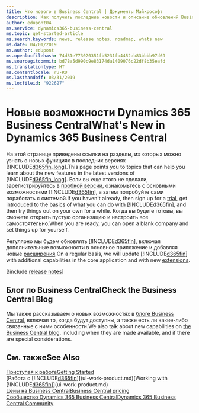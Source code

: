 ```yaml
---
title: Что нового в Business Central | Документы Майкрософт
description: Как получить последние новости и описание обновлений Business Central.
author: edupont04
ms.service: dynamics365-business-central
ms.topic: get-started-article
ms.search.keywords: news, release notes, roadmap, whats new
ms.date: 04/01/2019
ms.author: edupont
ms.openlocfilehash: 74d31e773020351fb5231fb4452ab83bbbb97d69
ms.sourcegitcommit: bd78a5d990c9e83174da1409076c22df8b35eafd
ms.translationtype: HT
ms.contentlocale: ru-RU
ms.lasthandoff: 03/31/2019
ms.locfileid: "922627"
---
```

# <a name="whats-new-in-dynamics-365-business-central"></a><span data-ttu-id="589b3-103">Новые возможности Dynamics 365 Business Central</span><span class="sxs-lookup"><span data-stu-id="589b3-103">What's New in Dynamics 365 Business Central</span></span>

<span data-ttu-id="589b3-104">На этой странице приведены ссылки на разделы, из которых можно узнать о новых функциях в последних версиях [!INCLUDE[d365fin_long](includes/d365fin_long_md.md)].</span><span class="sxs-lookup"><span data-stu-id="589b3-104">This page points you to topics that can help you learn about the new features in the latest versions of [!INCLUDE[d365fin_long](includes/d365fin_long_md.md)].</span></span> <span data-ttu-id="589b3-105">Если вы еще этого не сделали, зарегистрируйтесь в [пробной версии](https://trials.dynamics.com/), ознакомьтесь с основными возможностями [!INCLUDE[d365fin](includes/d365fin_md.md)], а затем попробуйте сами поработать с системой.</span><span class="sxs-lookup"><span data-stu-id="589b3-105">If you haven't already, then sign up for a [trial](https://trials.dynamics.com/), get introduced to the basics of what you can do with [!INCLUDE[d365fin](includes/d365fin_md.md)], and then try things out on your own for a while.</span></span> <span data-ttu-id="589b3-106">Когда вы будете готовы, вы сможете открыть пустую организацию и настроить все самостоятельно.</span><span class="sxs-lookup"><span data-stu-id="589b3-106">When you are ready, you can open a blank company and set things up for yourself.</span></span>  

<span data-ttu-id="589b3-107">Регулярно мы будем обновлять [!INCLUDE[d365fin](includes/d365fin_md.md)], включая дополнительные возможности в основное приложение и добавляя новые [расширения](ui-extensions.md).</span><span class="sxs-lookup"><span data-stu-id="589b3-107">On a regular basis, we will update [!INCLUDE[d365fin](includes/d365fin_md.md)] with additional capabilities in the core application and with new [extensions](ui-extensions.md).</span></span>  

[!include [release notes](includes/release-notes.md)]

## <a name="check-the-business-central-blog"></a><span data-ttu-id="589b3-108">Блог по Business Central</span><span class="sxs-lookup"><span data-stu-id="589b3-108">Check the Business Central Blog</span></span>
<span data-ttu-id="589b3-109">Мы также рассказываем о новых возможностях в [блоге Business Central](https://community.dynamics.com/business/b/financials/), включая то, когда будут доступны, а также есть ли какие-либо связанные с ними особенности.</span><span class="sxs-lookup"><span data-stu-id="589b3-109">We also talk about new capabilities on [the Business Central blog](https://community.dynamics.com/business/b/financials/), including when they are made available, and if there are special considerations.</span></span>  

## <a name="see-also"></a><span data-ttu-id="589b3-110">См. также</span><span class="sxs-lookup"><span data-stu-id="589b3-110">See Also</span></span>
[<span data-ttu-id="589b3-111">Приступая к работе</span><span class="sxs-lookup"><span data-stu-id="589b3-111">Getting Started</span></span>](product-get-started.md)  
<span data-ttu-id="589b3-112">[Работа с [!INCLUDE[d365fin](includes/d365fin_md.md)]](ui-work-product.md)</span><span class="sxs-lookup"><span data-stu-id="589b3-112">[Working with [!INCLUDE[d365fin](includes/d365fin_md.md)]](ui-work-product.md)</span></span>  
[<span data-ttu-id="589b3-113">Цены на Business Central</span><span class="sxs-lookup"><span data-stu-id="589b3-113">Business Central pricing</span></span>](https://dynamics.microsoft.com/en-us/business-central/overview/#pricing)  
[<span data-ttu-id="589b3-114">Сообщество Dynamics 365 Business Central</span><span class="sxs-lookup"><span data-stu-id="589b3-114">Dynamics 365 Business Central Community</span></span>](https://community.dynamics.com/business/)  
